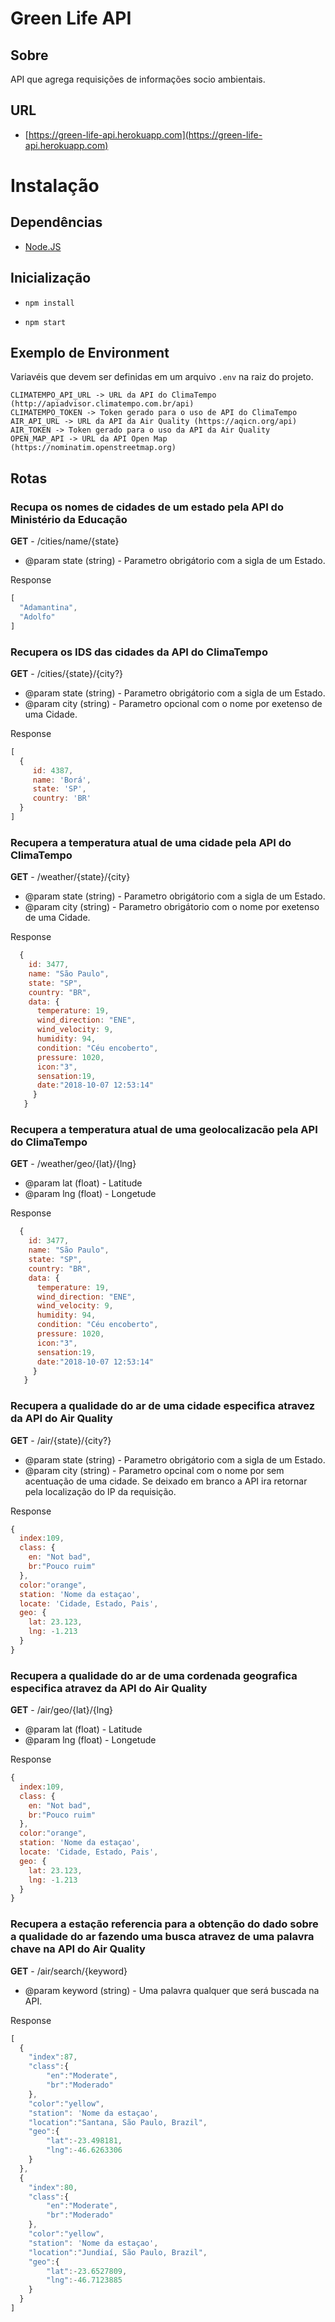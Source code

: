 # Green Life API

## Sobre

API que agrega requisições de informações socio ambientais.

## URL


- [https://green-life-api.herokuapp.com](https://green-life-api.herokuapp.com)


# Instalação

## Dependências

- [Node.JS](http://nodejs.org)

## Inicialização

- `npm install`

- `npm start`

## Exemplo de Environment

Variavéis que devem ser definidas em um arquivo `.env` na raiz do projeto.

```
CLIMATEMPO_API_URL -> URL da API do ClimaTempo (http://apiadvisor.climatempo.com.br/api)
CLIMATEMPO_TOKEN -> Token gerado para o uso de API do ClimaTempo
AIR_API_URL -> URL da API da Air Quality (https://aqicn.org/api)
AIR_TOKEN -> Token gerado para o uso da API da Air Quality
OPEN_MAP_API -> URL da API Open Map (https://nominatim.openstreetmap.org)
```

## Rotas

### Recupa os nomes de cidades de um estado pela API do Ministério da Educação

**GET** - /cities/name/{state}

 - @param state (string) - Parametro obrigátorio com a sigla de um Estado.

Response

```js
[
  "Adamantina",
  "Adolfo"
]
```

### Recupera os IDS das cidades da API do ClimaTempo

**GET** - /cities/{state}/{city?}

 - @param state (string) - Parametro obrigátorio com a sigla de um Estado.
 - @param city (string) - Parametro opcional com o nome por exetenso de uma Cidade.

Response

```js
[
  {
     id: 4387, 
     name: 'Borá',
     state: 'SP',
     country: 'BR'
  }
]
```

### Recupera a temperatura atual de uma cidade pela API do ClimaTempo

**GET** - /weather/{state}/{city}

 - @param state (string) - Parametro obrigátorio com a sigla de um Estado.
 - @param city (string) - Parametro obrigátorio com o nome por exetenso de uma Cidade.

Response

```js
  {
    id: 3477,
    name: "São Paulo",
    state: "SP",
    country: "BR", 
    data: {
      temperature: 19,
      wind_direction: "ENE",
      wind_velocity: 9, 
      humidity: 94,
      condition: "Céu encoberto",
      pressure: 1020,
      icon:"3", 
      sensation:19,
      date:"2018-10-07 12:53:14"
     }
   }
```
### Recupera a temperatura atual de uma geolocalizacão pela API do ClimaTempo

**GET** - /weather/geo/{lat}/{lng}

 - @param lat (float) - Latitude
 - @param lng (float) - Longetude

Response

```js
  {
    id: 3477,
    name: "São Paulo",
    state: "SP",
    country: "BR", 
    data: {
      temperature: 19,
      wind_direction: "ENE",
      wind_velocity: 9, 
      humidity: 94,
      condition: "Céu encoberto",
      pressure: 1020,
      icon:"3", 
      sensation:19,
      date:"2018-10-07 12:53:14"
     }
   }
```

### Recupera a qualidade do ar de uma cidade especifica atravez da API do Air Quality

**GET** - /air/{state}/{city?}

 - @param state (string) - Parametro obrigátorio com a sigla de um Estado.
 - @param city (string) - Parametro opcinal com o nome por sem acentuação de uma cidade. Se deixado em branco a API ira retornar pela localização do IP da requisição.

Response

```js
{
  index:109,
  class: {
    en: "Not bad", 
    br:"Pouco ruim"
  },
  color:"orange",
  station: 'Nome da estaçao',
  locate: 'Cidade, Estado, Pais',
  geo: {
    lat: 23.123,
    lng: -1.213
  }
}
```

### Recupera a qualidade do ar de uma cordenada geografica especifica atravez da API do Air Quality

**GET** - /air/geo/{lat}/{lng}

 - @param lat (float) - Latitude
 - @param lng (float) - Longetude

Response

```js
{
  index:109,
  class: {
    en: "Not bad", 
    br:"Pouco ruim"
  },
  color:"orange",
  station: 'Nome da estaçao',
  locate: 'Cidade, Estado, Pais',
  geo: {
    lat: 23.123,
    lng: -1.213
  }
}
```

### Recupera a estação referencia para a obtenção do dado sobre a qualidade do ar fazendo uma busca atravez de uma palavra chave na API do Air Quality

**GET** - /air/search/{keyword}

 - @param keyword (string) - Uma palavra qualquer que será buscada na API.

Response

```js
[
  {
    "index":87,
    "class":{
        "en":"Moderate",
        "br":"Moderado"
    },
    "color":"yellow",
    "station": 'Nome da estaçao',
    "location":"Santana, São Paulo, Brazil",
    "geo":{
        "lat":-23.498181,
        "lng":-46.6263306
    }
  },
  {
    "index":80,
    "class":{
        "en":"Moderate",
        "br":"Moderado"
    },
    "color":"yellow",
    "station": 'Nome da estaçao',
    "location":"Jundiaí, São Paulo, Brazil",
    "geo":{
        "lat":-23.6527809,
        "lng":-46.7123885
    }
  }
]
```